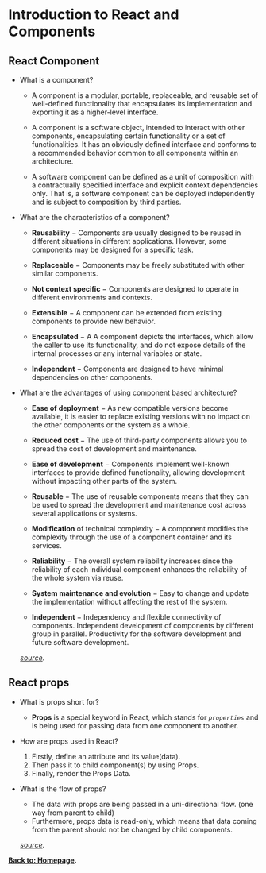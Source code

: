 # Introduction to React and Components

## React Component 
* What is a component?
    - A component is a modular, portable, replaceable, and reusable set of well-defined functionality that encapsulates its implementation and exporting it as a higher-level interface.

    - A component is a software object, intended to interact with other components, encapsulating certain functionality or a set of functionalities. It has an obviously defined interface and conforms to a recommended behavior common to all components within an architecture.

    - A software component can be defined as a unit of composition with a contractually specified interface and explicit context dependencies only. That is, a software component can be deployed independently and is subject to composition by third parties.
* What are the characteristics of a component?
    - **Reusability** − Components are usually designed to be reused in different situations in different applications. However, some components may be designed for a specific task.

    - **Replaceable** − Components may be freely substituted with other similar components.

    - **Not context specific** − Components are designed to operate in different environments and contexts.

    - **Extensible** − A component can be extended from existing components to provide new behavior.

    - **Encapsulated** − A A component depicts the interfaces, which allow the caller to use its functionality, and do not expose details of the internal processes or any internal variables or state.

    - **Independent** − Components are designed to have minimal dependencies on other components.
* What are the advantages of using component based architecture?
    -  **Ease of deployment** − As new compatible versions become available, it is easier to replace existing versions with no impact on the other components or the system as a whole.

    - **Reduced cost** − The use of third-party components allows you to spread the cost of development and maintenance.

    - **Ease of development** − Components implement well-known interfaces to provide defined functionality, allowing development without impacting other parts of the system.

    - **Reusable** − The use of reusable components means that they can be used to spread the development and maintenance cost across several applications or systems.

    - **Modification** of technical complexity − A component modifies the complexity through the use of a component container and its services.

    - **Reliability** − The overall system reliability increases since the reliability of each individual component enhances the reliability of the whole system via reuse.

    - **System maintenance and evolution** − Easy to change and update the implementation without affecting the rest of the system.

    - **Independent** − Independency and flexible connectivity of components. Independent development of components by different group in parallel. Productivity for the software development and future software development.

    *[source](https://www.tutorialspoint.com/software_architecture_design/component_based_architecture.htm).*

## React props 
* What is props short for?
    - **Props** is a special keyword in React, which stands for *`properties`* and is being used for passing data from one component to another.

* How are props used in React?
    1. Firstly, define an attribute and its value(data).
    2. Then pass it to child component(s) by using Props.
    3. Finally, render the Props Data.


* What is the flow of props?
    - The data with props are being passed in a uni-directional flow. (one way from parent to child)
    - Furthermore, props data is read-only, which means that data coming from the parent should not be changed by child components.
    
    *[source](https://itnext.io/what-is-props-and-how-to-use-it-in-react-da307f500da0).*

**[Back to: Homepage](https://omarhumamah.github.io/reading-note/).**